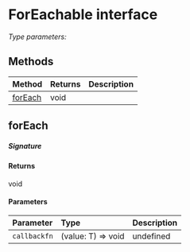 # ForEachable <T> interface



_Type parameters: <T>_









## Methods

| Method	   |  Returns	| Description|
|:-------------|:-------|:-----------|
|[forEach](#foreach~jqfq9)      | void |  |



## forEach



##### Signature

#### Returns
void

#### Parameters


| Parameter	   | Type    | Description |
|:-------------|:---------------|:------------|
| `callbackfn`    | (value: T) => void | undefined |

